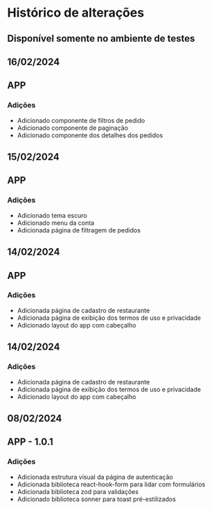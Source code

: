 # Histórico de alterações

## Disponível somente no ambiente de testes

## 16/02/2024

## APP

### Adições

- Adicionado componente de filtros de pedido
- Adicionado componente de paginação
- Adicionado componente dos detalhes dos pedidos

## 15/02/2024

## APP

### Adições

- Adicionado tema escuro
- Adicionado menu da conta
- Adicionada página de filtragem de pedidos

## 14/02/2024

## APP

### Adições

- Adicionada página de cadastro de restaurante
- Adicionada página de exibição dos termos de uso e privacidade
- Adicionado layout do app com cabeçalho

## 14/02/2024

### Adições

- Adicionada página de cadastro de restaurante
- Adicionada página de exibição dos termos de uso e privacidade
- Adicionado layout do app com cabeçalho

## 08/02/2024

## APP - 1.0.1

### Adições

- Adicionada estrutura visual da página de autenticação
- Adicionada biblioteca react-hook-form para lidar com formulários
- Adicionada biblioteca zod para validações
- Adicionado biblioteca sonner para toast pré-estilizados
